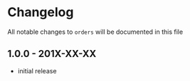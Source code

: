 # Changelog

All notable changes to `orders` will be documented in this file

## 1.0.0 - 201X-XX-XX

- initial release
